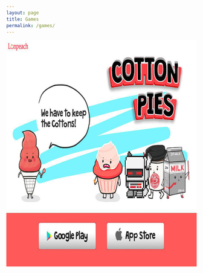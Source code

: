 ```yaml
---
layout: page
title: Games
permalink: /games/
---
```

<img src="/images/cotton_pies_banner.jpg" width="800" height="600" alt="Cotton Pies 소개" usemap="#eventMap" />
<map name="eventMap">
  <area shape="rect" coords="135,480,375,555" href="http://goo.gl/hv4gdS" alt="Google Play Store" target="_blank">
  <area shape="rect" coords="420,480,660,555" href="http://goo.gl/WKbHFS" alt="App Store" target="_blank">
</map>
